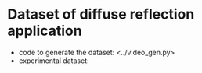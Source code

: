 # Dataset of diffuse reflection application

+ code to generate the dataset: <../video_gen.py>
+ experimental dataset: 
